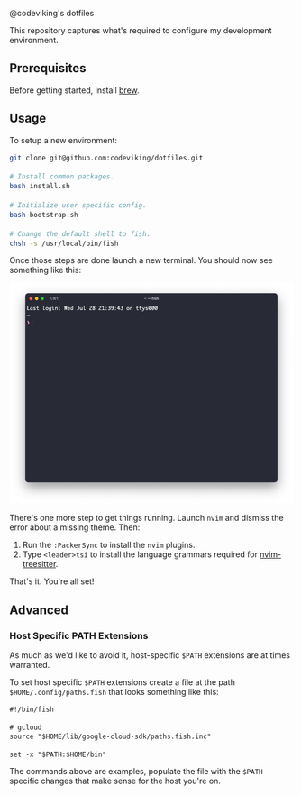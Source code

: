  @codeviking's dotfiles

This repository captures what's required to configure my development
environment.

## Prerequisites

Before getting started, install [brew](https://brew.sh).

## Usage

To setup a new environment:

```bash
git clone git@github.com:codeviking/dotfiles.git

# Install common packages.
bash install.sh

# Initialize user specific config.
bash bootstrap.sh

# Change the default shell to fish.
chsh -s /usr/local/bin/fish
```

Once those steps are done launch a new terminal. You should now see
something like this:

![Screenshot of the configured TTY](tty.png)

There's one more step to get things running. Launch `nvim` and dismiss the
error about a missing theme. Then:

1. Run the `:PackerSync` to install the `nvim` plugins.
1. Type `<leader>tsi` to install the language grammars required for
   [nvim-treesitter](https://github.com/nvim-treesitter/nvim-treesitter).

That's it. You're all set!

## Advanced

### Host Specific PATH Extensions

As much as we'd like to avoid it, host-specific `$PATH` extensions are at 
times warranted.

To set host specific `$PATH` extensions create a file at the path
`$HOME/.config/paths.fish` that looks something like this:

```fish
#!/bin/fish

# gcloud
source "$HOME/lib/google-cloud-sdk/paths.fish.inc"

set -x "$PATH:$HOME/bin"
```

The commands above are examples, populate the file with the `$PATH` specific 
changes that make sense for the host you're on.



